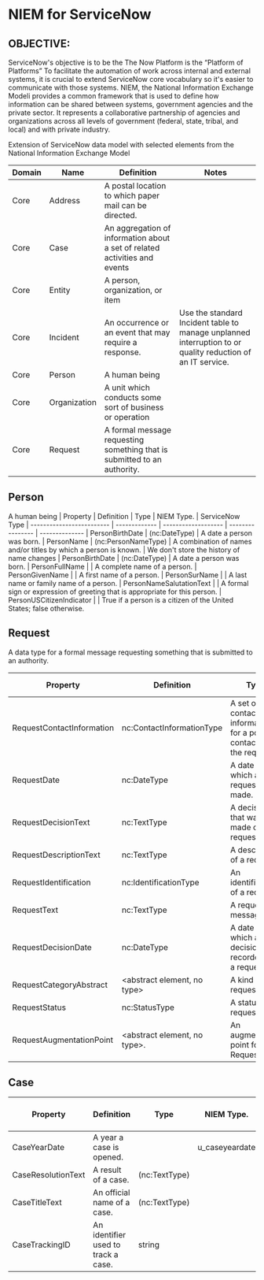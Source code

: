 # NIEM for ServiceNow


## OBJECTIVE:  
ServiceNow's objective is to be the The Now Platform is the “Platform of Platforms”
To facilitate the automation of work across internal and external systems, it is crucial to extend ServiceNow core vocabulary so it's easier to communicate with those systems. 
NIEM, the National Information Exchange Modeli provides a common framework that is used to define how information can be shared between systems, government agencies and the private sector. It represents a collaborative partnership of agencies and organizations across all levels of government (federal, state, tribal, and local) and with private industry.

Extension of ServiceNow data model with selected elements from the National Information Exchange Model



| Domain        | Name          | Definition   | Notes
| ------------- | ------------- | ------------ | ------------- |
| Core          | Address       | A postal location to which paper mail can be directed.
| Core          | Case          | An aggregation of information about a set of related activities and events
| Core          | Entity        | A person, organization, or item
| Core          | Incident      | An occurrence or an event that may require a response. | Use the standard Incident table to manage unplanned          interruption to or quality reduction of an IT service. 
| Core          | Person        | A human being
| Core          | Organization  | A unit which conducts some sort of business or operation
| Core          | Request       | A formal message requesting something that is submitted to an authority.


## Person
A human being
| Property                  | Definition   | Type               | NIEM Type.       | ServiceNow Type
| ------------------------- | ------------- | ------------------- | ---------------- | -------------- 
| PersonBirthDate           | (nc:DateType)	| A date a person was born.
| PersonName                | (nc:PersonNameType) | A combination of names and/or titles by which a person is known. | We don't store the history of name changes
| PersonBirthDate           | (nc:DateType)	| A date a person was born.
| PersonFullName            |                    | A complete name of a person.
| PersonGivenName           |                    | A first name of a person.
| PersonSurName             |                    | A last name or family name of a person.
| PersonNameSalutationText  |                    | A formal sign or expression of greeting that is appropriate for this person.
| PersonUSCitizenIndicator  |                    | True if a person is a citizen of the United States; false otherwise.




## Request
A data type for a formal message requesting something that is submitted to an authority.

| Property                  | Definition   | Type               | NIEM Type.       | ServiceNow Type
| ------------------------- | ------------- | ------------------- | ---------------- | -------------- 
| RequestContactInformation	| nc:ContactInformationType	    | A set of contact information for a point of contact for the request.
| RequestDate	              | nc:DateType	                  | A date on which a request was made.
| RequestDecisionText	| nc:TextType	                  | A decision that was made over a request.
| RequestDescriptionText	| nc:TextType		           | A description of a request.
| RequestIdentification	| nc:IdentificationType	    | An identification of a request.
| RequestText	              | nc:TextType		           | A request message.
| RequestDecisionDate	| nc:DateType		           | A date on which a decision was recorded for a request.
| RequestCategoryAbstract	| <abstract element, no type>   | A kind of request
| RequestStatus	       | nc:StatusType		    | A status of a request.
| RequestAugmentationPoint	| <abstract element, no type>.  | An augmentation point for RequestType.





## Case

| Property            | Definition   | Type               | NIEM Type.       | ServiceNow Column name
| ----------------- | ------------- | ------------------- | ---------------- | -------------- 
| CaseYearDate      |  A year a case is opened.           |                  | u_caseyeardate
| CaseResolutionText|  A result of a case.                | (nc:TextType)    |
| CaseTitleText     |  An official name of a case.        | (nc:TextType)    |
| CaseTrackingID    |  An identifier used to track a case.| string           |




       
